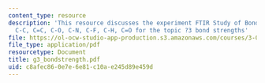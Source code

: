 ```yaml
---
content_type: resource
description: 'This resource discusses the experiment FTIR Study of Bond Strengths:
  C-C, C=C, C-O, C-N, C-F, C-H, C=O for the topic ?3 bond strengths'
file: https://ol-ocw-studio-app-production.s3.amazonaws.com/courses/3-014-materials-laboratory-fall-2006/c8afec860e7e6e81c10ae245d89e459d_g3_bondstrength.pdf
file_type: application/pdf
resourcetype: Document
title: g3_bondstrength.pdf
uid: c8afec86-0e7e-6e81-c10a-e245d89e459d
---
```

